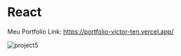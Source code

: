 # React
Meu Portfolio Link: https://portfolio-victor-ten.vercel.app/

![project5](https://github.com/VictorYooga/Portfolio-Victor/assets/159231116/c3649b9f-751e-4d44-b9b4-b116c2f5479e)

